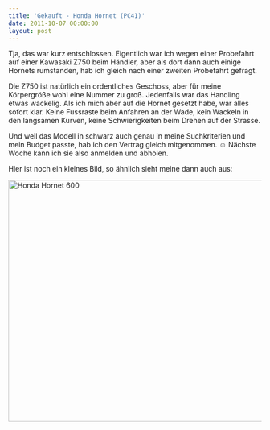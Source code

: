 ```yaml
---
title: 'Gekauft - Honda Hornet (PC41)'
date: 2011-10-07 00:00:00 
layout: post
---
```

Tja, das war kurz entschlossen. Eigentlich war ich wegen einer Probefahrt auf einer Kawasaki Z750 beim Händler, aber als dort dann auch einige Hornets rumstanden, hab ich gleich nach einer zweiten Probefahrt gefragt.

Die Z750 ist natürlich ein ordentliches Geschoss, aber für meine Körpergröße wohl eine Nummer zu groß. Jedenfalls war das Handling etwas wackelig. Als ich mich aber auf die Hornet gesetzt habe, war alles sofort klar. Keine Fussraste beim Anfahren an der Wade, kein Wackeln in den langsamen Kurven, keine Schwierigkeiten beim Drehen auf der Strasse.

Und weil das Modell in schwarz auch genau in meine Suchkriterien und mein Budget passte, hab ich den Vertrag gleich mitgenommen. ☺ Nächste Woche kann ich sie also anmelden und abholen.

Hier ist noch ein kleines Bild, so ähnlich sieht meine dann auch aus:

<a data-flickr-embed="true"  href="https://www.flickr.com/photos/cringe/6237685885/in/photolist-avcLGn-avfs6d-avfsas-axNLxW" title="Honda Hornet 600"><img src="https://farm7.staticflickr.com/6102/6237685885_47ff68d249_z.jpg" width="640" height="480" alt="Honda Hornet 600"></a><script async src="//embedr.flickr.com/assets/client-code.js" charset="utf-8"></script>
